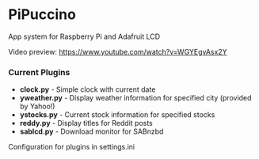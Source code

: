 # PiPuccino
App system for Raspberry Pi and Adafruit LCD

Video preview: https://www.youtube.com/watch?v=WGYEgvAsx2Y

### Current Plugins
* **clock.py** - Simple clock with current date
* **yweather.py** - Display weather information for specified city (provided by Yahoo!)
* **ystocks.py** - Current stock information for specified stocks
* **reddy.py** - Display titles for Reddit posts
* **sablcd.py** - Download monitor for SABnzbd

Configuration for plugins in settings.ini
